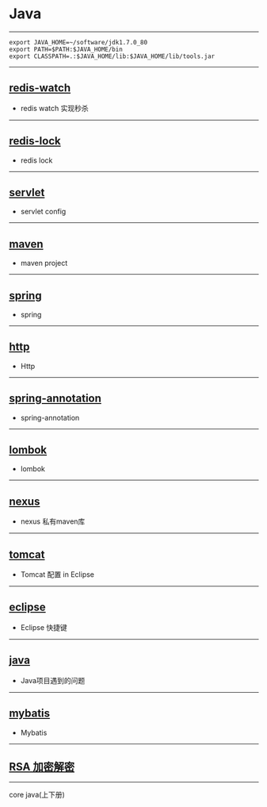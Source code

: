 #	Java

--------------------------------------

```
export JAVA_HOME=~/software/jdk1.7.0_80
export PATH=$PATH:$JAVA_HOME/bin
export CLASSPATH=.:$JAVA_HOME/lib:$JAVA_HOME/lib/tools.jar
```

--------------------------------------

##  [redis-watch](redis-watch.html)

*	redis watch 实现秒杀

--------------------------------------

##  [redis-lock](redis-lock.html)

*	redis lock

--------------------------------------

##	[servlet](servlet.html)

*	servlet config

--------------------------------------

##	[maven](maven.html)

*	maven project

--------------------------------------

##	[spring](spring.html)

*	spring

--------------------------------------

##	[http](http.html)

*	Http

--------------------------------------

##	[spring-annotation](spring-annotation.html)

*	spring-annotation

--------------------------------------

## [lombok](lombok.html)

* lombok

--------------------------------------

## [nexus](nexus.html)

* nexus 私有maven库

--------------------------------------

## [tomcat](tomcat.html)

* Tomcat 配置 in Eclipse

--------------------------------------

## [eclipse](eclipse.html)

* Eclipse 快捷键

--------------------------------------

## [java](java.html)

* Java项目遇到的问题

--------------------------------------

## [mybatis](mybatis.html)

* Mybatis

--------------------------------------

## [RSA 加密解密](SignUtil.html)

--------------------------------------


core java(上下册)